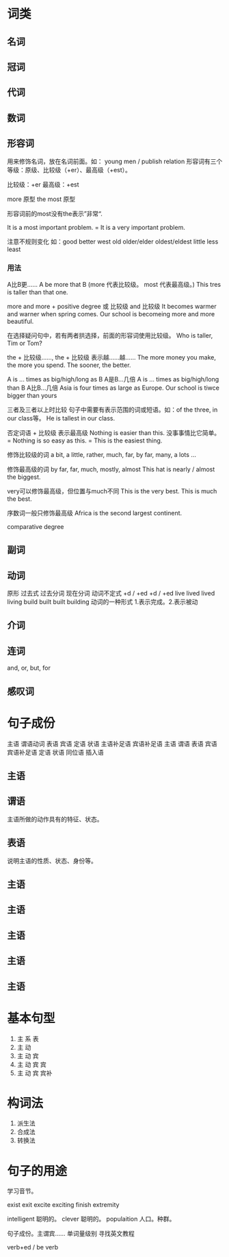 # 词类

## 名词

## 冠词
## 代词
## 数词
## 形容词

用来修饰名词，放在名词前面。如： young men / publish relation
形容词有三个等级：原级、比较级（+er）、最高级（+est）。

比较级：+er
最高级：+est

more 原型
the most 原型

形容词前的most没有the表示”非常“.

It is a most important problem.
= It is a very important problem.

注意不规则变化
如：good better west
old older/elder oldest/eldest
little less least

### 用法

A比B更……
A be more that B
(more 代表比较级。 most 代表最高级。)
This tres is taller than that one.

more and more + positive degree 或 比较级 and 比较级
It becomes warmer and warner when spring comes.
Our school is becomeing more and more beautiful.

在选择疑问句中，若有两者拱选择，前面的形容词使用比较级。
Who is taller, Tim or Tom?

the + 比较级……, the + 比较级 表示越……越……
The more money you make, the more you spend.
The sooner, the better.

A is ... times as big/high/long as B
A是B...几倍
A is ... times as big/high/long than B
A比B...几倍
Asia is four times as large as Europe.
Our school is tiwce bigger than yours

三者及三者以上时比较
句子中需要有表示范围的词或短语。如：of the three, in our class等。
He is tallest in our class.

否定词语 + 比较级 表示最高级
Nothing is easier than this. 没事事情比它简单。
= Nothing is so easy as this.
= This is the easiest thing.

修饰比较级的词
a bit, a little, rather, much, far, by far, many, a lots ...

修饰最高级的词
by far, far, much, mostly, almost
This hat is nearly / almost the biggest.

very可以修饰最高级，但位置与much不同
This is the very best.
This is much the best.

序数词一般只修饰最高级
Africa is the second largest continent.

comparative degree

## 副词
## 动词

原形         过去式          过去分词               现在分词         动词不定式
			+d / +ed       +d / +ed
live         lived          lived                 living
build        built          built                 building
			动词的一种形式   1.表示完成。2.表示被动
## 介词
## 连词

and, or, but, for

## 感叹词

# 句子成份

主语 谓语动词 表语 宾语 定语 状语 主语补足语 宾语补足语
主语 谓语 表语 宾语 宾语补足语 定语 状语 同位语 插入语

## 主语
## 谓语
主语所做的动作具有的特征、状态。
## 表语
说明主语的性质、状态、身份等。
## 主语
## 主语
## 主语
## 主语
## 主语

# 基本句型

1. 主 系 表
2. 主 动
3. 主 动 宾
4. 主 动 宾 宾
5. 主 动 宾 宾补

# 构词法

1. 派生法
2. 合成法
3. 转换法

# 句子的用途







学习音节。

exist
exit
excite
exciting
finish
extremity

intelligent 聪明的。
clever 聪明的。
populaition 人口。种群。

句子成份。主谓宾……
单词量级别
寻找英文教程


verb+ed / be verb